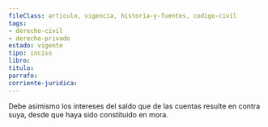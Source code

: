 ```yaml
---
fileClass: articulo, vigencia, historia-y-fuentes, codigo-civil
tags:
- derecho-civil
- derecho-privado
estado: vigente
tipo: inciso
libro:
titulo:
parrafo:
corriente-juridica:
---
```

Debe asimismo los intereses del saldo que de las cuentas resulte en contra suya, desde que haya sido constituido en mora.